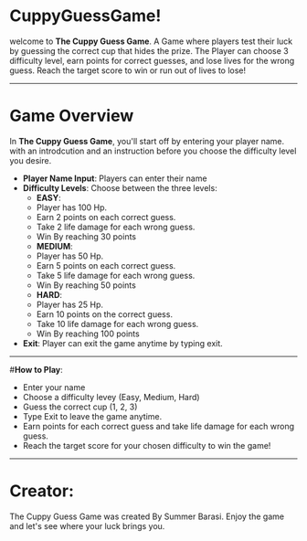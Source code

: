 # CuppyGuessGame!

welcome to **The Cuppy Guess Game**. A Game where players test their luck by guessing the correct cup that hides the prize. The Player can choose 3 difficulty level, earn points for correct guesses, and lose lives for the wrong guess.
Reach the target score to win or run out of lives to lose!

---

# Game Overview

In **The Cuppy Guess Game**, you'll start off by entering your player name. with an introdcution and an instruction before you choose the difficulty level you desire.

- **Player Name Input**: Players can enter their name
- **Difficulty Levels**: Choose between the three levels:
   - **EASY**:
   - Player has 100 Hp.
   - Earn 2 points on each correct guess.
   - Take 2 life damage for each wrong guess.
   - Win By reaching 30 points
   - **MEDIUM**:
   - Player has 50 Hp.
   - Earn 5 points on each correct guess.
   - Take 5 life damage for each wrong guess.
   - Win By  reaching 50  points
   - **HARD**:
   - Player has 25 Hp.
   - Earn 10 points on the correct guess.
   - Take 10 life damage for each wrong guess.
   - Win By reaching 100 points
- **Exit**: Player can exit the game anytime by typing exit.

 ---

#**How to Play**:

- Enter your name
- Choose a difficulty levey (Easy, Medium, Hard)
- Guess the correct cup (1, 2, 3)
- Type Exit to leave the game anytime.
- Earn points for each correct guess and take life damage for each wrong guess.
- Reach the target score for your chosen difficulty to win the game!

---
# Creator:

The Cuppy Guess Game was created By Summer Barasi. Enjoy the game and let's see where your luck brings you.
